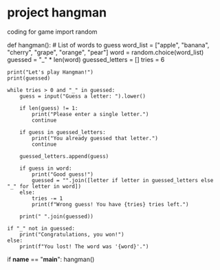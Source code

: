 # project hangman
coding for game
import random

def hangman():
    # List of words to guess
    word_list = ["apple", "banana", "cherry", "grape", "orange", "pear"]
    word = random.choice(word_list)
    guessed = "_" * len(word)
    guessed_letters = []
    tries = 6

    print("Let's play Hangman!")
    print(guessed)

    while tries > 0 and "_" in guessed:
        guess = input("Guess a letter: ").lower()

        if len(guess) != 1:
            print("Please enter a single letter.")
            continue

        if guess in guessed_letters:
            print("You already guessed that letter.")
            continue

        guessed_letters.append(guess)

        if guess in word:
            print("Good guess!")
            guessed = "".join([letter if letter in guessed_letters else "_" for letter in word])
        else:
            tries -= 1
            print(f"Wrong guess! You have {tries} tries left.")

        print(" ".join(guessed))

    if "_" not in guessed:
        print("Congratulations, you won!")
    else:
        print(f"You lost! The word was '{word}'.")

if __name__ == "__main__":
    hangman()
